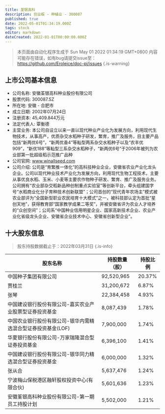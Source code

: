 ```yaml
---
title: 荃银高科
description: 创业板 - 种植业 - 300087
published: true
date: 2022-05-01T01:34:19.000Z
tags: stock
editor: markdown
dateCreated: 2022-01-01T00:00:00.000Z
---
```


> 本页面由自动化程序生成于 Sun May 01 2022 01:34:19 GMT+0800
> 内容可能存在错误，如有bug请提交issue至：https://github.com/Eroleice/doc-pi/issues
{.is-warning}

## 上市公司基本信息
- 公司名称: 安徽荃银高科种业股份有限公司
- 股票代码: 300087.SZ
- 所在地: 安徽 - 合肥市
- 成立日期: 2002年07月24日
- 注册资本: 45,409.844万元
- 法定代表人: 覃衡德
- 主营业务: 本公司自设立以来一直以现代种业产业化为发展方向，利用现代生物技术，从事高产，优质杂交水稻种子研发，繁育，推广及服务，目主要产品包括“新两优6号”，“新两优香4”等籼型两系杂交水稻种子以及“农丰优909”，“新优188”等籼型三系杂交水稻种子，“新两优6号”于2006年被列为农业部第一批超级稻示范推广品种
- 公司官网: www.winallseed.com
- 公司介绍: 公司是“育繁推一体化”的高科技种业企业，安徽省农业产业化龙头企业。公司以现代种业技术产业化为发展方向，利用现代生物工程技术，主要从事优良水稻、玉米、小麦等主要农作物种子研发、繁育、推广及服务业务。公司拥有“农业部杂交稻新品种创制重点实验室”等创新平台，牵头组建国字号“水稻商业化分子育种技术创新联盟”；公司首创的“现代青年农场主”模式被农业部评为“全国新型职业农民培育十大模式”之一，被科技部认定为首批“星创天地”，获得教育部“国家教学成果二等奖”，并被安徽省评为农业人才培养的“众创空间”；公司系“中国种业信用明星企业、国家高新技术企业、农业产业化省级龙头企业、安徽省企业技术中心、安徽省创新型企业”。


## 十大股东信息
> 股东持股数据截止于：2022年03月31日
{.is-info}

| 股东名称 | 持股数量（股） | 持股比例 |
| --- | --- | --- |
| 中国种子集团有限公司 | 92,520,965 | 20.37% |
| 贾桂兰 | 31,200,672 | 6.87% |
| 张琴 | 22,384,458 | 4.93% |
| 中国建设银行股份有限公司-嘉实农业产业股票型证券投资基金 | 8,087,439 | 1.78% |
| 中国农业银行股份有限公司-银华内需精选混合型证券投资基金(LOF) | 7,900,000 | 1.74% |
| 华夏银行股份有限公司-万家瑞隆混合型证券投资基金 | 6,396,100 | 1.41% |
| 中国建设银行股份有限公司-银华同力精选混合型证券投资基金 | 6,000,000 | 1.32% |
| 张从合 | 5,637,476 | 1.24% |
| 宁波梅山保税港区融轩股权投资中心(有限合伙) | 5,601,636 | 1.23% |
| 安徽荃银高科种业股份有限公司-第一期员工持股计划 | 5,502,000 | 1.21% |




